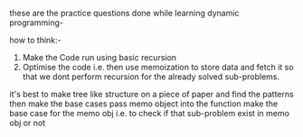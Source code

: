 these are the practice questions done while learning dynamic programming-

how to think:-
1. Make the Code run using basic recursion
2. Optimise the code i.e. then use memoization to store data and fetch it so that we dont perform recursion for the already solved sub-problems.


it's best to make tree like structure on a piece of paper and find the patterns
then make the base cases
pass memo object into the function
make the base case for the memo obj i.e. to check if that sub-problem exist in memo obj or not
